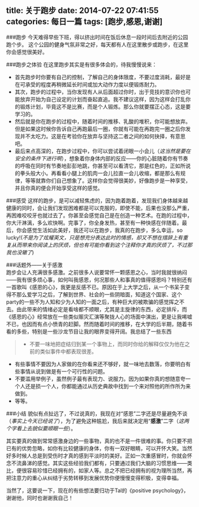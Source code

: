 title: 关于跑步
date: 2014-07-22 07:41:55
categories: 每日一篇
tags: [跑步,感恩,谢谢]
---

###跑步
今天难得早些下班，得以挤出时间在饭后休息一段时间后去附近的公园跑个步。  这个公园的健身气氛非常之好，每天都有人在这里散步或跑步，在这里你会感觉很美好。

###跑步之体验
在这里跑步其实是有很多体会的，待我慢慢说来：  
* 首先跑步时你要有自己的控制，了解自己的身体限度，不要过度消耗，最好是在可承受的程度再稍微延长时间或加大动作力度以便锻炼耐力。
* 其次，跑步的过程中，当你发现有人从后面超过你时，<!--more-->出于竞技的意识你也可能放弃开始为自己设定的计划而奋起直追。我不建议这样，因为这样会打乱你的锻炼计划，毕竟这不是比赛，而是个人锻炼。那么你就要摆正心态，这是要学习的。
* 然后就是你在跑步的过程中，随着时间的推移、乳酸的堆积，你可能想放弃。但是如果这时候你告诉自己再跑最后一圈，你就有可能在再跑完一圈之后你发现并不太吃力。这是在考验你在放弃与坚持这二者之间的如何抉择，有意思吧。
* 最后来点高深的，在跑步过程中，你可以尝试着闭眼一小会儿（*这当然是要在安全的条件下进行啊*），想象着你身体内部的反应——你的心脏随着你有节奏的呼吸在同时有节奏地彭彭地跳，你甚至可以看清它，那是红色的，正如所说的拳头般大小。再看看小腿上的肌肉一会儿拉直一会儿收缩，都是那么有规律，等等就靠你们自己想象了。这样你会觉得很美妙，好像跑步是一种享受，并且你真的便会开始享受这样的感觉。

###感受
这样的跑步，是可以减轻焦虑的，因为跑着跑着，发现我们身体越来越健康的同时，会让我们发现困难都是可以克服的，即使不能，后果也没那么严重，再困难咬咬牙也就过去了。你甚至会感觉自己是在创造一种艺术。在跑的过程中，你大汗淋漓，多么欢快啊。完事了，你全身发热，甚至有一种快感在伴随着。最后，你会感觉生活如此美好，我还可以在跑步，我真的在跑步，多么幸运，so lucky!(*不是为了炫耀英文，只是想充分表达此时的情感，却又不想在措辞上有重复从而带来你阅读上的厌烦，但也有可能你看到这个注释你才真的厌烦了，不过那我也没辙了*)

###话题外——关于感激  
跑步会让人充满很多感激。之前很多人说要常怀一颗感恩之心，当时我就很纳闷——我有很多烦心事，如何叫我感恩，何况那些人和事真的值得感恩吗？特别还有一首歌叫《感恩的心》，我更是反感不已。原因在于上大学之后，从一个书呆子变得不那么爱学习之后，了解到世界、社会的一些阴暗面，知道这个国家、这个party的一些不为人知和少为人知的一面之后，有种巨大的被欺骗的感觉挥之不去。由此带来的情绪必定是看啥都不顺眼，尤其是主旋律的东西，必定排斥，而《感恩的心》经常放在一些类似赈灾汇演等聚拢人心的场面中演出，更是让我唏嘘不已，也因而有点小愤青的赶脚。然而随着时间的推移，在大学的后半期，随着书看的多些，特别是一些沙龙节目让我的眼界变得开阔。我总结了一些东西  
> * 不要一味地把症结归到某一个事物上，而同时你给的解释仅仅为他在之前的类似事件中都表现很差。
* 有些事情不要因为人家做的在你看来还不够好，就一味地去数落，你要明白有些事情从说到做是有一个可行性的问题。
* 不要滥用举例子，虽然例子最有表现力、说服力。因为如果你真的想随意夸一个人还是损一个人，你都能通过从历史典故中找到一个来对照他的所作所为来做到。 
* 等等。

###小结
貌似有点扯远了，不过说真的，我现在对“感恩”二字还是尽量避免不谈（*事实上今天已经说了*），为了避免这种尴尬，我后来就决定用“**感激**”二字（*这两个字看上去貌似要顺眼一些*）。 

其实要真的做到常常感激身边的一些事物，真的也不是一件很难的事。你只要不把已有的优势忽略，如你有比较健康的身体，你有一双好眼睛，可以开怀大笑。当然好多时候人总是到受伤时才真的感到平淡时的美好。正如一次重感冒时，你就会怀念不流鼻涕的感觉。其实这些经验我们都有，只要通过我们大脑的习惯思维——类比，便很容易珍惜已经拥有的，如家人等。总之不把已经拥有的视为理所当然，再把注意力的重心从纠结于劣势转移到发展优势你便慢慢变得积极，变得幸福。 

当然了，这要说一下，现在的有些想法要归功于Tal的《positive psychology》，谢谢他，同时也谢谢我自己！